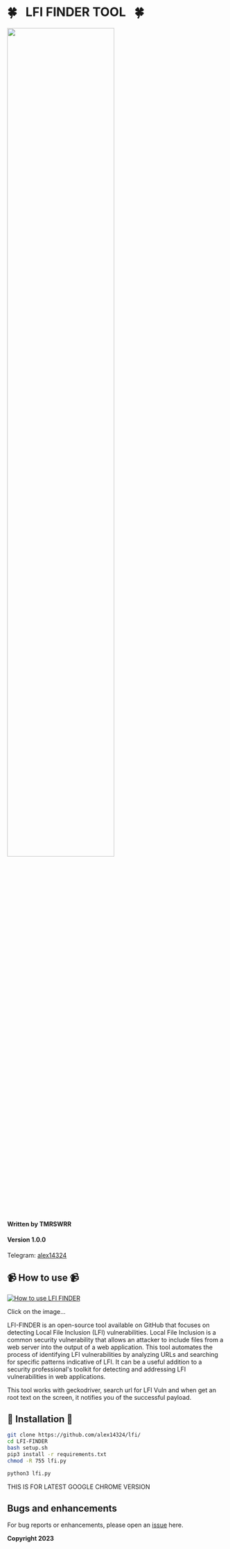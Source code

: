 # 🍀 &nbsp;  LFI FINDER TOOL  &nbsp;  🍀

<img src="https://i.imgur.com/fT3ayTm.png" width="70%"></img>



#### Written by TMRSWRR 
#### Version 1.0.0


Telegram: [alex14324](https://www.t.me.com/alex14324/)



## 📹 How to use 📹


[![How to use LFI FINDER](https://i.imgur.com/wfq8fWE.png)](https://youtu.be/g01MZMGm3Cc)

Click on the image...

LFI-FINDER is an open-source tool available on GitHub that focuses on detecting Local File Inclusion (LFI) vulnerabilities. Local File Inclusion is a common security vulnerability that allows an attacker to include files from a web server into the output of a web application. This tool automates the process of identifying LFI vulnerabilities by analyzing URLs and searching for specific patterns indicative of LFI. It can be a useful addition to a security professional's toolkit for detecting and addressing LFI vulnerabilities in web applications. 

This tool works with geckodriver, search url for LFI Vuln and when get an root text on the screen, it notifies you of the successful payload.

## 📀 Installation 📀


```bash
git clone https://github.com/alex14324/lfi/
cd LFI-FINDER
bash setup.sh
pip3 install -r requirements.txt
chmod -R 755 lfi.py
```

```bash
python3 lfi.py

```
THIS IS FOR LATEST GOOGLE CHROME VERSION

## Bugs and enhancements

For bug reports or enhancements, please open an [issue](https://github.com/alex14324/lfi/issues) here.

**Copyright 2023**
